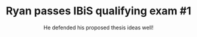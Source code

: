 ---
title: "Ryan passes IBiS qualifying exam #1"
subtitle: "He defended his proposed thesis ideas well!"
layout: post
tags: news
published: true
---
